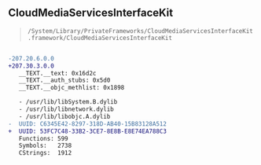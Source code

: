 ## CloudMediaServicesInterfaceKit

> `/System/Library/PrivateFrameworks/CloudMediaServicesInterfaceKit.framework/CloudMediaServicesInterfaceKit`

```diff

-207.20.6.0.0
+207.30.3.0.0
   __TEXT.__text: 0x16d2c
   __TEXT.__auth_stubs: 0x5d0
   __TEXT.__objc_methlist: 0x1898

   - /usr/lib/libSystem.B.dylib
   - /usr/lib/libnetwork.dylib
   - /usr/lib/libobjc.A.dylib
-  UUID: C6345E42-8297-318D-AB40-15B83128A512
+  UUID: 53FC7C48-33B2-3CE7-8E8B-E8E74EA788C3
   Functions: 599
   Symbols:   2738
   CStrings:  1912

```

